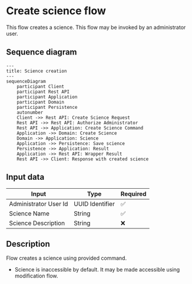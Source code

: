 # Create science flow

This flow creates a science. This flow may be invoked by an administrator user.

## Sequence diagram

```mermaid
---
title: Science creation
---
sequenceDiagram
    participant Client
    participant Rest API
    participant Application
    participant Domain
    participant Persistence
    autonumber
    Client ->> Rest API: Create Science Request
    Rest API ->> Rest API: Authorize Administrator
    Rest API ->> Application: Create Science Command
    Application ->> Domain: Create Science
    Domain ->> Application: Science
    Application ->> Persistence: Save science
    Persistence ->> Application: Result
    Application ->> Rest API: Wrapper Result
    Rest API ->> Client: Response with created science
```

## Input data

| Input                 | Type            | Required |
|-----------------------|-----------------|----------|
| Administrator User Id | UUID Identifier | ✅        |
| Science Name          | String          | ✅        |
| Science Description   | String          | ❌        |

## Description

Flow creates a science using provided command.

- Science is inaccessible by default. It may be made accessible using modification flow.